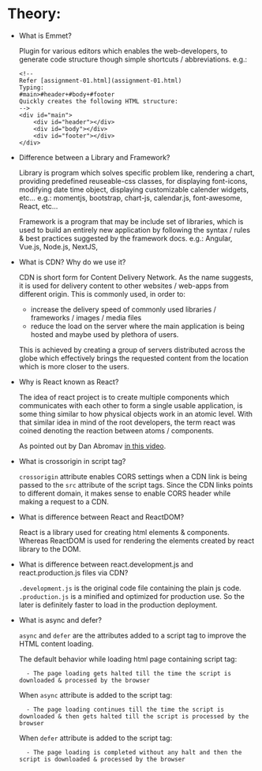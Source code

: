 # Theory:

* What is Emmet?

    Plugin for various editors which enables the web-developers, to generate code structure though simple shortcuts / abbreviations.
    e.g.: 
    ```
    <!-- 
    Refer [assignment-01.html](assignment-01.html)
    Typing: 
    #main>#header+#body+#footer
    Quickly creates the following HTML structure:
    -->
    <div id="main">
        <div id="header"></div>
        <div id="body"></div>
        <div id="footer"></div>
    </div>
    ```

* Difference between a Library and Framework?

    Library is program which solves specific problem like, rendering a chart, providing predefined reuseable-css classes, for displaying font-icons, modifying date time object, displaying customizable calender widgets, etc...
    e.g.: momentjs, bootstrap, chart-js, calendar.js, font-awesome, React, etc...

    Framework is a program that may be include set of libraries, which is used to build an entirely new application by following the syntax / rules & best practices suggested by the framework docs.
    e.g.: Angular, Vue.js, Node.js, NextJS, 

* What is CDN? Why do we use it?

    CDN is short form for Content Delivery Network. As the name suggests, it is used for delivery content to other websites / web-apps from different origin. This is commonly used, in order to:
    - increase the delivery speed of commonly used libraries / frameworks / images / media files
    - reduce the load on the server where the main application is being hosted and maybe used by plethora of users.

    This is achieved by creating a group of servers distributed across the globe which effectively brings the requested content from the location which is more closer to the users.

* Why is React known as React?

    The idea of react project is to create multiple components which communicates with each other to form a single usable application, is some thing similar to how physical objects work in an atomic level. With that similar idea in mind of the root developers, the term react was coined denoting the reaction between atoms / components.

    As pointed out by Dan Abromav [in this video](https://www.youtube.com/watch?v=dpw9EHDh2bM&t=3455s).

* What is crossorigin in script tag?

    `crossorigin` attribute enables CORS settings when a CDN link is being passed to the `src` attribute of the script tags. Since the CDN links points to different domain, it makes sense to enable CORS header while making a request to a CDN.

* What is difference between React and ReactDOM?

    React is a library used for creating html elements & components. Whereas ReactDOM is used for rendering the elements created by react library to the DOM.

*  What is difference between react.development.js and react.production.js files via CDN?

    `.development.js` is the original code file containing the plain js code. `.production.js` is a minified and optimized for production use. So the later is definitely faster to load in the production deployment.

* What is async and defer?

    `async` and `defer` are the attributes added to a script tag to improve the HTML content loading. 

    The default behavior while loading html page containing script tag:

        - The page loading gets halted till the time the script is downloaded & processed by the browser
    
    When `async` attribute is added to the script tag:

        - The page loading continues till the time the script is downloaded & then gets halted till the script is processed by the browser

    When `defer` attribute is added to the script tag:
    
        - The page loading is completed without any halt and then the script is downloaded & processed by the browser
